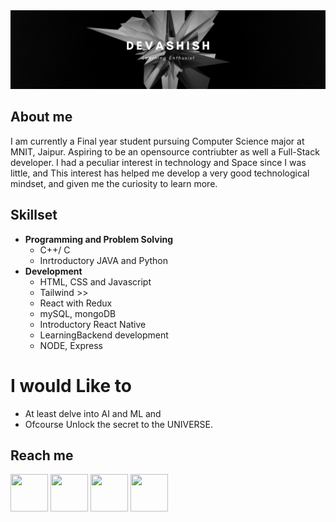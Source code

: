 <div align="center">
	<img src="https://github.com/0evashish/img/blob/main/Header.png" width ="900" />
</div>

## About me
I am currently a Final year student pursuing Computer Science major at MNIT, Jaipur. Aspiring to be an opensource contriubter as well a Full-Stack developer. 
I had a peculiar interest in technology and Space since I was little, and This interest has helped me develop a very good technological mindset, and given me the curiosity to learn more. 

## Skillset
- **Programming and Problem Solving**
	- C++/ C
	- Inrtroductory JAVA and Python
- **Development**
	- HTML, CSS and Javascript
	- Tailwind >>
	- React with Redux
   	- mySQL, mongoDB
	- Introductory React Native
  	- LearningBackend development
  	- NODE, Express
 
# I would Like to 
- At least delve into AI and ML and 
- Ofcourse Unlock the secret to the UNIVERSE.

## Reach me 

<a href="https://twitter.com/dexashish"><img src="https://github.com/0evashish/social-icons/blob/master/PNG/White/Twitter_white.png" width="60" height="60"></img></a>
<a href="mailto:devashishbadariya@gmail.com"><img src="https://github.com/0evashish/social-icons/blob/master/PNG/White/Gmail_white.png" width="60" height="60"></img></a>
<a href="https://www.instagram.com/0evashish"><img src="https://github.com/0evashish/social-icons/blob/master/PNG/White/Instagram_white.png" width="60" height="60"></img></a>
<a href="https://www.linkedin.com/in/dexashish"><img src="https://github.com/0evashish/social-icons/blob/master/PNG/White/LinkedIN_white.png" width="60" height="60"></img></a>

